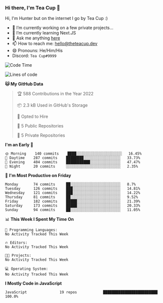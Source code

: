 ### Hi there, I'm Tea Cup 👋 

Hi, I'm Hunter but on the internet I go by Tea Cup :)

- 🔭 I’m currently working on a few private projects...
- 🌱 I’m currently learning Next.JS
- 💬 Ask me anything [here](https://github.com/TheTeaCup/TheTeaCup/issues)
- 📫 How to reach me: [hello@theteacup.dev](mailto:hello@theteacup.dev)
- 😄 Pronouns: He/Him/His
- Discord: `Tea Cup#9999`

<!--START_SECTION:waka-->
![Code Time](http://img.shields.io/badge/Code%20Time-181%20hrs%2052%20mins-blue)

![Lines of code](https://img.shields.io/badge/From%20Hello%20World%20I%27ve%20Written-70%20Thousand%20lines%20of%20code-blue)

**🐱 My GitHub Data** 

> 🏆 588 Contributions in the Year 2022
 > 
> 📦 2.3 kB Used in GitHub's Storage 
 > 
> 💼 Opted to Hire
 > 
> 📜 5 Public Repositories 
 > 
> 🔑 5 Private Repositories  
 > 
**I'm an Early 🐤** 

```text
🌞 Morning    140 commits    ████░░░░░░░░░░░░░░░░░░░░░   16.45% 
🌆 Daytime    287 commits    ████████░░░░░░░░░░░░░░░░░   33.73% 
🌃 Evening    404 commits    ███████████░░░░░░░░░░░░░░   47.47% 
🌙 Night      20 commits     ░░░░░░░░░░░░░░░░░░░░░░░░░   2.35%

```
📅 **I'm Most Productive on Friday** 

```text
Monday       74 commits     ██░░░░░░░░░░░░░░░░░░░░░░░   8.7% 
Tuesday      126 commits    ███░░░░░░░░░░░░░░░░░░░░░░   14.81% 
Wednesday    121 commits    ███░░░░░░░░░░░░░░░░░░░░░░   14.22% 
Thursday     81 commits     ██░░░░░░░░░░░░░░░░░░░░░░░   9.52% 
Friday       182 commits    █████░░░░░░░░░░░░░░░░░░░░   21.39% 
Saturday     173 commits    █████░░░░░░░░░░░░░░░░░░░░   20.33% 
Sunday       94 commits     ██░░░░░░░░░░░░░░░░░░░░░░░   11.05%

```


📊 **This Week I Spent My Time On** 

```text
💬 Programming Languages: 
No Activity Tracked This Week

🔥 Editors: 
No Activity Tracked This Week

🐱‍💻 Projects: 
No Activity Tracked This Week

💻 Operating System: 
No Activity Tracked This Week

```

**I Mostly Code in JavaScript** 

```text
JavaScript               19 repos            █████████████████████████   100.0%

```



<!--END_SECTION:waka-->
